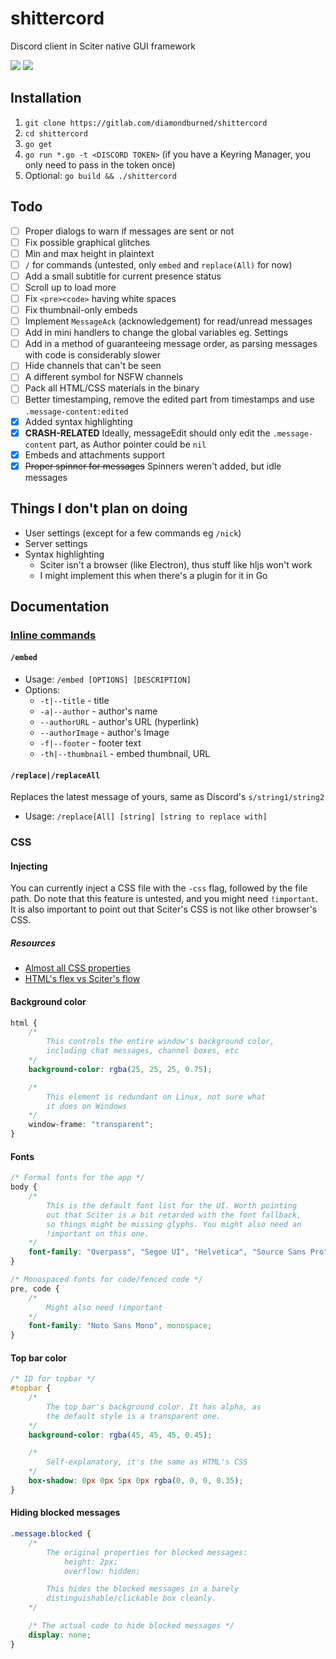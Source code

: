 # shittercord

Discord client in Sciter native GUI framework

![](https://cdn.discordapp.com/attachments/361920025051004939/537151107680698370/unknown.png)
![](https://media.discordapp.net/attachments/361920025051004939/537172219328069632/unknown.png)

## Installation

1. `git clone https://gitlab.com/diamondburned/shittercord`
2. `cd shittercord`
3. `go get`
4. `go run *.go -t <DISCORD TOKEN>` (if you have a Keyring Manager, you only need to pass in the token once)
5. Optional: `go build && ./shittercord`

## Todo

- [ ] Proper dialogs to warn if messages are sent or not
- [ ] Fix possible graphical glitches
- [ ] Min and max height in plaintext
- [ ] `/` for commands (untested, only `embed` and `replace(All)` for now)
- [ ] Add a small subtitle for current presence status
- [ ] Scroll up to load more
- [ ] Fix `<pre><code>` having white spaces
- [ ] Fix thumbnail-only embeds
- [ ] Implement `MessageAck` (acknowledgement) for read/unread messages
- [ ] Add in mini handlers to change the global variables eg. Settings
- [ ] Add in a method of guaranteeing message order, as parsing messages with code is considerably slower
- [ ] Hide channels that can't be seen
- [ ] A different symbol for NSFW channels
- [ ] Pack all HTML/CSS materials in the binary
- [ ] Better timestamping, remove the edited part from timestamps and use `.message-content:edited`
- [x] Added syntax highlighting
- [x] **CRASH-RELATED** Ideally, messageEdit should only edit the `.message-content` part, as Author pointer could be `nil`
- [x] Embeds and attachments support
- [x] ~~Proper spinner for messages~~ Spinners weren't added, but idle messages

## Things I don't plan on doing

- User settings (except for a few commands eg `/nick`)
- Server settings 
- Syntax highlighting
	- Sciter isn't a browser (like Electron), thus stuff like hljs won't work
	- I might implement this when there's a plugin for it in Go

## Documentation

### [Inline commands](https://gitlab.com/diamondburned/shittercord/blob/master/sendmessage.go)

#### `/embed`

- Usage: `/embed [OPTIONS] [DESCRIPTION]`
- Options: 
	- `-t|--title` - title
	- `-a|--author` - author's name
	- `--authorURL` - author's URL (hyperlink)
	- `--authorImage` - author's Image
	- `-f|--footer` - footer text
	- `-th|--thumbnail` - embed thumbnail, URL

#### `/replace|/replaceAll`

Replaces the latest message of yours, same as Discord's `s/string1/string2`

- Usage: `/replace[All] [string] [string to replace with]`

### CSS

#### Injecting

You can currently inject a CSS file with the `-css` flag, followed by the file path. Do note that this feature is untested, and you might need `!important`. It is also important to point out that Sciter's CSS is not like other browser's CSS.

##### Resources

- [Almost all CSS properties](https://sciter.com/docs/content/css/cssmap.html)
- [HTML's flex vs Sciter's flow](https://terrainformatica.com/w3/flex-layout/flex-vs-flexbox.htm)

#### Background color

```css
html {
	/* 
		This controls the entire window's background color,
		including chat messages, channel boxes, etc
	*/
	background-color: rgba(25, 25, 25, 0.75);

	/*
		This element is redundant on Linux, not sure what
		it does on Windows 
	*/
	window-frame: "transparent";
}
```

#### Fonts

```css
/* Formal fonts for the app */
body {
	/*
		This is the default font list for the UI. Worth pointing
		out that Sciter is a bit retarded with the font fallback,
		so things might be missing glyphs. You might also need an
		!important on this one.
	*/
	font-family: "Overpass", "Segoe UI", "Helvetica", "Source Sans Pro", "Noto Sans", sans-serif;
}

/* Monospaced fonts for code/fenced code */
pre, code {
	/* 
		Might also need !important
	*/
	font-family: "Noto Sans Mono", monospace;
}
```

#### Top bar color

```css
/* ID for topbar */
#topbar {
	/*
		The top bar's background color. It has alpha, as
		the default style is a transparent one.
	*/
	background-color: rgba(45, 45, 45, 0.45);

	/*
		Self-explanatory, it's the same as HTML's CSS
	*/
	box-shadow: 0px 0px 5px 0px rgba(0, 0, 0, 0.35);
}
```

#### Hiding blocked messages

```css
.message.blocked {
	/*
		The original properties for blocked messages:
			height: 2px;
			overflow: hidden;

		This hides the blocked messages in a barely
		distinguishable/clickable box cleanly.
	*/

	/* The actual code to hide blocked messages */
	display: none;
}
```